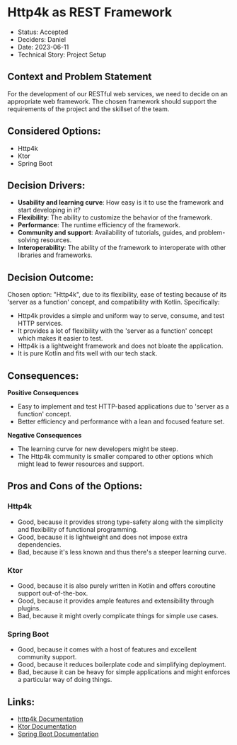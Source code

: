 # Http4k as REST Framework

- Status: Accepted
- Deciders: Daniel
- Date: 2023-06-11
- Technical Story: Project Setup

## Context and Problem Statement

For the development of our RESTful web services, we need to decide on an appropriate web framework. The chosen framework should support the requirements of the project and the
skillset of the team.

## Considered Options:

- Http4k
- Ktor
- Spring Boot

## Decision Drivers:

- **Usability and learning curve**: How easy is it to use the framework and start developing in it?
- **Flexibility**: The ability to customize the behavior of the framework.
- **Performance**: The runtime efficiency of the framework.
- **Community and support**: Availability of tutorials, guides, and problem-solving resources.
- **Interoperability**: The ability of the framework to interoperate with other libraries and frameworks.

## Decision Outcome:

Chosen option: "Http4k", due to its flexibility, ease of testing because of its 'server as a function' concept, and compatibility with Kotlin. Specifically:

- Http4k provides a simple and uniform way to serve, consume, and test HTTP services.
- It provides a lot of flexibility with the 'server as a function' concept which makes it easier to test.
- Http4k is a lightweight framework and does not bloate the application.
- It is pure Kotlin and fits well with our tech stack.

## Consequences:

**Positive Consequences**

- Easy to implement and test HTTP-based applications due to 'server as a function' concept.
- Better efficiency and performance with a lean and focused feature set.

**Negative Consequences**

- The learning curve for new developers might be steep.
- The Http4k community is smaller compared to other options which might lead to fewer resources and support.

## Pros and Cons of the Options:

### Http4k

- Good, because it provides strong type-safety along with the simplicity and flexibility of functional programming.
- Good, because it is lightweight and does not impose extra dependencies.
- Bad, because it's less known and thus there's a steeper learning curve.

### Ktor

- Good, because it is also purely written in Kotlin and offers coroutine support out-of-the-box.
- Good, because it provides ample features and extensibility through plugins.
- Bad, because it might overly complicate things for simple use cases.

### Spring Boot

- Good, because it comes with a host of features and excellent community support.
- Good, because it reduces boilerplate code and simplifying deployment.
- Bad, because it can be heavy for simple applications and might enforces a particular way of doing things.

## Links:

- [http4k Documentation](https://www.http4k.org/)
- [Ktor Documentation](https://ktor.io/)
- [Spring Boot Documentation](https://spring.io/projects/spring-boot)
